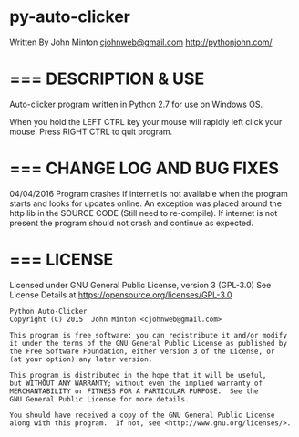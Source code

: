 # py-auto-clicker

Written By John Minton <cjohnweb@gmail.com>
http://pythonjohn.com/

===
DESCRIPTION & USE
===


Auto-clicker program written in Python 2.7 for use on Windows OS.

When you hold the LEFT CTRL key your mouse will rapidly left click your mouse. Press RIGHT CTRL to quit program.


===
CHANGE LOG AND BUG FIXES
===

04/04/2016 Program crashes if internet is not available when the program starts and looks for updates online. An 
	exception was placed around the http lib in the SOURCE CODE (Still need to re-compile). If internet is not
	present the program should not crash and continue as expected.



===
LICENSE
===

Licensed under GNU General Public License, version 3 (GPL-3.0)
See License Details at https://opensource.org/licenses/GPL-3.0

    Python Auto-Clicker
    Copyright (C) 2015  John Minton <cjohnweb@gmail.com>

    This program is free software: you can redistribute it and/or modify
    it under the terms of the GNU General Public License as published by
    the Free Software Foundation, either version 3 of the License, or
    (at your option) any later version.

    This program is distributed in the hope that it will be useful,
    but WITHOUT ANY WARRANTY; without even the implied warranty of
    MERCHANTABILITY or FITNESS FOR A PARTICULAR PURPOSE.  See the
    GNU General Public License for more details.

    You should have received a copy of the GNU General Public License
    along with this program.  If not, see <http://www.gnu.org/licenses/>.
